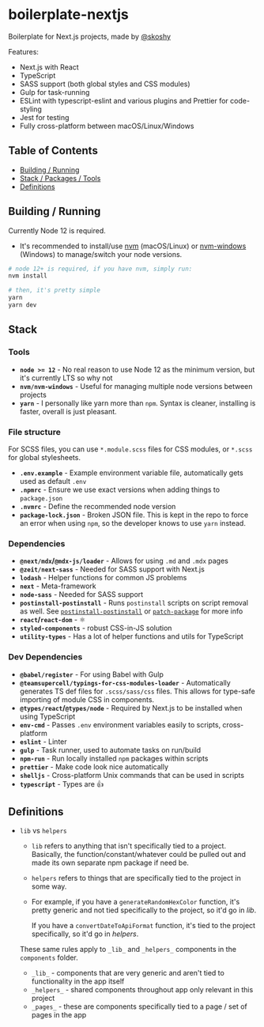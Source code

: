 # boilerplate-nextjs

Boilerplate for Next.js projects, made by [@skoshy](https://github.com/skoshy)

Features:

- Next.js with React
- TypeScript
- SASS support (both global styles and CSS modules)
- Gulp for task-running
- ESLint with typescript-eslint and various plugins and Prettier for code-styling
- Jest for testing
- Fully cross-platform between macOS/Linux/Windows

## Table of Contents

- [Building / Running](#build)
- [Stack / Packages / Tools](#stack)
- [Definitions](#definitions)

<a name="build"></a>

## Building / Running

Currently Node 12 is required.

- It's recommended to install/use [nvm](https://github.com/nvm-sh/nvm) (macOS/Linux) or [nvm-windows](https://github.com/coreybutler/nvm-windows) (Windows) to manage/switch your node versions.

```bash
# node 12+ is required, if you have nvm, simply run:
nvm install

# then, it's pretty simple
yarn
yarn dev
```

<a name="stack"></a>

## Stack

### Tools

- **`node >= 12`** - No real reason to use Node 12 as the minimum version, but it's currently LTS so why not
- **`nvm/nvm-windows`** - Useful for managing multiple node versions between projects
- **`yarn`** - I personally like yarn more than `npm`. Syntax is cleaner, installing is faster, overall is just pleasant.

### File structure

For SCSS files, you can use `*.module.scss` files for CSS modules, or `*.scss` for global stylesheets.

- **`.env.example`** - Example environment variable file, automatically gets used as default `.env`
- **`.npmrc`** - Ensure we use exact versions when adding things to `package.json`
- **`.nvmrc`** - Define the recommended node version
- **`package-lock.json`** - Broken JSON file. This is kept in the repo to force an error when using `npm`, so the developer knows to use `yarn` instead.

### Dependencies

- **`@next/mdx`/`@mdx-js/loader`** - Allows for using `.md` and `.mdx` pages
- **`@zeit/next-sass`** - Needed for SASS support with Next.js
- **`lodash`** - Helper functions for common JS problems
- **`next`** - Meta-framework
- **`node-sass`** - Needed for SASS support
- **`postinstall-postinstall`** - Runs `postinstall` scripts on script removal as well. See [`postinstall-postinstall`](https://www.npmjs.com/package/postinstall-postinstall) or [`patch-package`](https://www.npmjs.com/package/patch-package) for more info
- **`react`/`react-dom`** - ⚛️
- **`styled-components`** - robust CSS-in-JS solution
- **`utility-types`** - Has a lot of helper functions and utils for TypeScript

### Dev Dependencies

- **`@babel/register`** - For using Babel with Gulp
- **`@teamsupercell/typings-for-css-modules-loader`** - Automatically generates TS def files for `.scss/sass/css` files. This allows for type-safe importing of module CSS in components.
- **`@types/react`/`@types/node`** - Required by Next.js to be installed when using TypeScript
- **`env-cmd`** - Passes `.env` environment variables easily to scripts, cross-platform
- **`eslint`** - Linter
- **`gulp`** - Task runner, used to automate tasks on run/build
- **`npm-run`** - Run locally installed `npm` packages within scripts
- **`prettier`** - Make code look nice automatically
- **`shelljs`** - Cross-platform Unix commands that can be used in scripts
- **`typescript`** - Types are 👍

<a name="definitions"></a>

## Definitions

- `lib` vs `helpers`

  - `lib` refers to anything that isn't specifically tied to a project. Basically, the function/constant/whatever could be pulled out and made its own separate npm package if need be.
  - `helpers` refers to things that are specifically tied to the project in some way.
  - For example, if you have a `generateRandomHexColor` function, it's pretty generic and not tied specifically to the project, so it'd go in _lib_.

    If you have a `convertDateToApiFormat` function, it's tied to the project specifically, so it'd go in _helpers_.

  These same rules apply to `_lib_` and `_helpers_` components in the `components` folder.

  - `_lib_` - components that are very generic and aren't tied to functionality in the app itself
  - `_helpers_` - shared components throughout app only relevant in this project
  - `_pages_` - these are components specifically tied to a page / set of pages in the app
